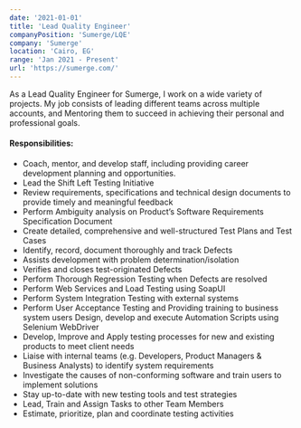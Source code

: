 ```yaml
---
date: '2021-01-01'
title: 'Lead Quality Engineer'
companyPosition: 'Sumerge/LQE'
company: 'Sumerge'
location: 'Cairo, EG'
range: 'Jan 2021 - Present'
url: 'https://sumerge.com/'
---
```


As a Lead Quality Engineer for Sumerge, I work on a wide variety of projects. My job consists of leading different teams across multiple accounts, and Mentoring them to succeed in achieving their personal and professional goals.

#### Responsibilities:

- Coach, mentor, and develop staff, including providing career development planning and opportunities.
- Lead the Shift Left Testing Initiative
- Review requirements, specifications and technical design documents to provide timely and meaningful feedback
- Perform Ambiguity analysis on Product’s Software Requirements Specification Document
- Create detailed, comprehensive and well-structured Test Plans and Test Cases
- Identify, record, document thoroughly and track Defects
- Assists development with problem determination/isolation
- Verifies and closes test-originated Defects
- Perform Thorough Regression Testing when Defects are resolved
- Perform Web Services and Load Testing using SoapUI
- Perform System Integration Testing with external systems
- Perform User Acceptance Testing and Providing training to business system users
  Design, develop and execute Automation Scripts using Selenium WebDriver
- Develop, Improve and Apply testing processes for new and existing products to meet client needs
- Liaise with internal teams (e.g. Developers, Product Managers & Business Analysts) to identify system requirements
- Investigate the causes of non-conforming software and train users to implement solutions
- Stay up-to-date with new testing tools and test strategies
- Lead, Train and Assign Tasks to other Team Members
- Estimate, prioritize, plan and coordinate testing activities
